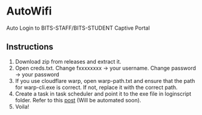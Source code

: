 # AutoWifi
Auto Login to BITS-STAFF/BITS-STUDENT Captive Portal

## Instructions
1. Download zip from releases and extract it.
2. Open creds.txt. Change fxxxxxxxx -> your username. Change password -> your password
3. If you use cloudflare warp, open warp-path.txt and ensure that the path for warp-cli.exe is correct. If not, replace it with the correct path.
4. Create a task in task scheduler and point it to the exe file in loginscript folder. Refer to this [post](https://www.groovypost.com/howto/automatically-run-script-on-internet-connect-network-connection-drop/) (Will be automated soon).
5. Voila!
